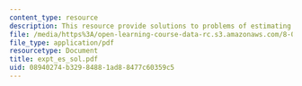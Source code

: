 ```yaml
---
content_type: resource
description: This resource provide solutions to problems of estimating a second experiment.
file: /media/https%3A/open-learning-course-data-rc.s3.amazonaws.com/8-01x-physics-i-classical-mechanics-with-an-experimental-focus-fall-2002/08940274b32984881ad88477c60359c5_expt_es_sol.pdf
file_type: application/pdf
resourcetype: Document
title: expt_es_sol.pdf
uid: 08940274-b329-8488-1ad8-8477c60359c5
---
```

